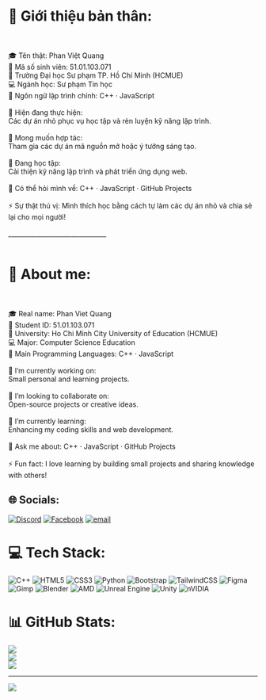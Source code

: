 # 💫 Giới thiệu bản thân:
<br><br>🎓 Tên thật: Phan Việt Quang<br>📘 Mã số sinh viên: 51.01.103.071<br>🏫 Trường Đại học Sư phạm TP. Hồ Chí Minh (HCMUE)<br>💻 Ngành học: Sư phạm Tin học<br>🧠 Ngôn ngữ lập trình chính: C++ · JavaScript<br><br>🔭 Hiện đang thực hiện:<br>Các dự án nhỏ phục vụ học tập và rèn luyện kỹ năng lập trình.<br><br>🤝 Mong muốn hợp tác:<br>Tham gia các dự án mã nguồn mở hoặc ý tưởng sáng tạo.<br><br>🌱 Đang học tập: <br>Cải thiện kỹ năng lập trình và phát triển ứng dụng web.<br><br>💬 Có thể hỏi mình về: C++ · JavaScript · GitHub Projects<br><br>⚡ Sự thật thú vị: Mình thích học bằng cách tự làm các dự án nhỏ và chia sẻ lại cho mọi người!<br><br>_______________________________<br><br>
# 💫 About me:
<br><br>🎓 Real name: Phan Viet Quang<br>📘 Student ID: 51.01.103.071<br>🏫 University: Ho Chi Minh City University of Education (HCMUE)<br>💻 Major: Computer Science Education<br>🧠 Main Programming Languages: C++ · JavaScript<br><br>🔭 I’m currently working on:<br>Small personal and learning projects.<br><br>🤝 I’m looking to collaborate on:<br>Open-source projects or creative ideas.<br><br>🌱 I’m currently learning:<br>Enhancing my coding skills and web development.<br><br>💬 Ask me about: C++ · JavaScript · GitHub Projects<br><br>⚡ Fun fact: I love learning by building small projects and sharing knowledge with others!


## 🌐 Socials:
[![Discord](https://img.shields.io/badge/Discord-%237289DA.svg?logo=discord&logoColor=white)](https://discord.gg/wuenghyper) [![Facebook](https://img.shields.io/badge/Facebook-%231877F2.svg?logo=Facebook&logoColor=white)](https://facebook.com/hyperphann) [![email](https://img.shields.io/badge/Email-D14836?logo=gmail&logoColor=white)](mailto:ruaoliverr@gmail.com) 

# 💻 Tech Stack:
![C++](https://img.shields.io/badge/c++-%2300599C.svg?style=for-the-badge&logo=c%2B%2B&logoColor=white) ![HTML5](https://img.shields.io/badge/html5-%23E34F26.svg?style=for-the-badge&logo=html5&logoColor=white) ![CSS3](https://img.shields.io/badge/css3-%231572B6.svg?style=for-the-badge&logo=css3&logoColor=white) ![Python](https://img.shields.io/badge/python-3670A0?style=for-the-badge&logo=python&logoColor=ffdd54) ![Bootstrap](https://img.shields.io/badge/bootstrap-%238511FA.svg?style=for-the-badge&logo=bootstrap&logoColor=white) ![TailwindCSS](https://img.shields.io/badge/tailwindcss-%2338B2AC.svg?style=for-the-badge&logo=tailwind-css&logoColor=white) ![Figma](https://img.shields.io/badge/figma-%23F24E1E.svg?style=for-the-badge&logo=figma&logoColor=white) ![Gimp](https://img.shields.io/badge/Gimp-657D8B?style=for-the-badge&logo=gimp&logoColor=FFFFFF) ![Blender](https://img.shields.io/badge/blender-%23F5792A.svg?style=for-the-badge&logo=blender&logoColor=white) ![AMD](https://img.shields.io/badge/AMD-%23000000.svg?style=for-the-badge&logo=amd&logoColor=white) ![Unreal Engine](https://img.shields.io/badge/unrealengine-%23313131.svg?style=for-the-badge&logo=unrealengine&logoColor=white) ![Unity](https://img.shields.io/badge/unity-%23000000.svg?style=for-the-badge&logo=unity&logoColor=white) ![nVIDIA](https://img.shields.io/badge/nVIDIA-%2376B900.svg?style=for-the-badge&logo=nVIDIA&logoColor=white)
# 📊 GitHub Stats:
![](https://github-readme-stats.vercel.app/api?username=HyperHz&theme=transparent&hide_border=false&include_all_commits=false&count_private=false)<br/>
![](https://nirzak-streak-stats.vercel.app/?user=HyperHz&theme=transparent&hide_border=false)<br/>
![](https://github-readme-stats.vercel.app/api/top-langs/?username=HyperHz&theme=transparent&hide_border=false&include_all_commits=false&count_private=false&layout=compact)

---
[![](https://visitcount.itsvg.in/api?id=HyperHz&icon=0&color=0)](https://visitcount.itsvg.in)

<!-- Proudly created with GPRM ( https://gprm.itsvg.in ) -->
